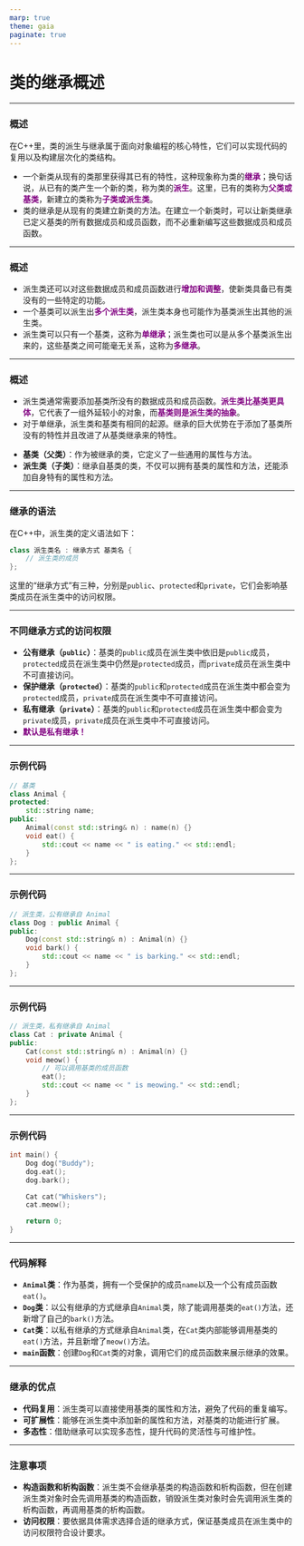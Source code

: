 ```yaml
---
marp: true
theme: gaia
paginate: true
---
```

<style>
   em{
        font-style: normal;
        font-weight: bold;
        color: purple;
   }
</style>

<!-- _class: lead -->
# **类的继承概述**

---

### **概述**

在C++里，类的派生与继承属于面向对象编程的核心特性，它们可以实现代码的复用以及构建层次化的类结构。
+ 一个新类从现有的类那里获得其已有的特性，这种现象称为类的*继承*；换句话说，从已有的类产生一个新的类，称为类的*派生*。这里，已有的类称为*父类或基类*，新建立的类称为*子类或派生类*。
+ 类的继承是从现有的类建立新类的方法。在建立一个新类时，可以让新类继承已定义基类的所有数据成员和成员函数，而不必重新编写这些数据成员和成员函数。

---

### **概述**

+ 派生类还可以对这些数据成员和成员函数进行*增加和调整*，使新类具备已有类没有的一些特定的功能。
+ 一个基类可以派生出*多个派生类*，派生类本身也可能作为基类派生出其他的派生类。
+ 派生类可以只有一个基类，这称为*单继承*；派生类也可以是从多个基类派生出来的，这些基类之间可能毫无关系，这称为*多继承*。

---

### 概述

+ 派生类通常需要添加基类所没有的数据成员和成员函数。*派生类比基类更具体*，它代表了一组外延较小的对象，而*基类则是派生类的抽象*。
+ 对于单继承，派生类和基类有相同的起源。继承的巨大优势在于添加了基类所没有的特性并且改进了从基类继承来的特性。

- **基类（父类）**：作为被继承的类，它定义了一些通用的属性与方法。
- **派生类（子类）**：继承自基类的类，不仅可以拥有基类的属性和方法，还能添加自身特有的属性和方法。

---

### 继承的语法
在C++中，派生类的定义语法如下：
```cpp
class 派生类名 : 继承方式 基类名 {
    // 派生类的成员
};
```
这里的“继承方式”有三种，分别是`public`、`protected`和`private`，它们会影响基类成员在派生类中的访问权限。

---

### 不同继承方式的访问权限

- **公有继承（`public`）**：基类的`public`成员在派生类中依旧是`public`成员，`protected`成员在派生类中仍然是`protected`成员，而`private`成员在派生类中不可直接访问。
- **保护继承（`protected`）**：基类的`public`和`protected`成员在派生类中都会变为`protected`成员，`private`成员在派生类中不可直接访问。
- **私有继承（`private`）**：基类的`public`和`protected`成员在派生类中都会变为`private`成员，`private`成员在派生类中不可直接访问。
- *默认是私有继承！*

---

### **示例代码**
```cpp
// 基类
class Animal {
protected:
    std::string name;
public:
    Animal(const std::string& n) : name(n) {}
    void eat() {
        std::cout << name << " is eating." << std::endl;
    }
};
```

---

### **示例代码**

```cpp
// 派生类，公有继承自 Animal
class Dog : public Animal {
public:
    Dog(const std::string& n) : Animal(n) {}
    void bark() {
        std::cout << name << " is barking." << std::endl;
    }
};
```

---

### **示例代码**

```cpp
// 派生类，私有继承自 Animal
class Cat : private Animal {
public:
    Cat(const std::string& n) : Animal(n) {}
    void meow() {
        // 可以调用基类的成员函数
        eat(); 
        std::cout << name << " is meowing." << std::endl;
    }
};
```

---

### **示例代码**

```cpp
int main() {
    Dog dog("Buddy");
    dog.eat();
    dog.bark();

    Cat cat("Whiskers");
    cat.meow();

    return 0;
}
```

---

### **代码解释**

- **`Animal`类**：作为基类，拥有一个受保护的成员`name`以及一个公有成员函数`eat()`。
- **`Dog`类**：以公有继承的方式继承自`Animal`类，除了能调用基类的`eat()`方法，还新增了自己的`bark()`方法。
- **`Cat`类**：以私有继承的方式继承自`Animal`类，在`Cat`类内部能够调用基类的`eat()`方法，并且新增了`meow()`方法。
- **`main`函数**：创建`Dog`和`Cat`类的对象，调用它们的成员函数来展示继承的效果。

---

### **继承的优点**

- **代码复用**：派生类可以直接使用基类的属性和方法，避免了代码的重复编写。
- **可扩展性**：能够在派生类中添加新的属性和方法，对基类的功能进行扩展。
- **多态性**：借助继承可以实现多态性，提升代码的灵活性与可维护性。

---

### **注意事项**

- **构造函数和析构函数**：派生类不会继承基类的构造函数和析构函数，但在创建派生类对象时会先调用基类的构造函数，销毁派生类对象时会先调用派生类的析构函数，再调用基类的析构函数。
- **访问权限**：要依据具体需求选择合适的继承方式，保证基类成员在派生类中的访问权限符合设计要求。 